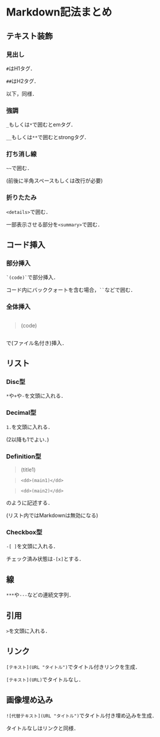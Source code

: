 # Markdown記法まとめ

## テキスト装飾

### 見出し

`#`はH1タグ．

`##`はH2タグ．

以下，同様．

### 強調

`_`もしくは`*`で囲むとemタグ．

`__`もしくは`**`で囲むとstrongタグ．

### 打ち消し線

`~~`で囲む．

(前後に半角スペースもしくは改行が必要)

### 折りたたみ

`<details>`で囲む．

一部表示させる部分を`<summary>`で囲む．

## コード挿入

### 部分挿入

`` `(code)` ``で部分挿入．

コード内にバッククォートを含む場合，``` `` ```などで囲む．

### 全体挿入

> ```(title)

> (code)

> ```

で(ファイル名付き)挿入．

## リスト

### Disc型

`*`や`+`や`-`を文頭に入れる．

### Decimal型

`1.`を文頭に入れる．

(2以降も1でよい．)

### Definition型

> <dl>

>   <dt>(title1)</dt>

>     <dd>(main1)</dd>

>   <dt><title2></dt>

>     <dd>(main2)</dd>

> </dl>

のように記述する．

(リスト内ではMarkdownは無効になる)

### Checkbox型

`-[ ]`を文頭に入れる．

チェック済み状態は`-[x]`とする．

## 線

`***`や`---`などの連続文字列．

## 引用

`>`を文頭に入れる．

## リンク

`[テキスト](URL "タイトル")`でタイトル付きリンクを生成．

`[テキスト](URL)`でタイトルなし．

## 画像埋め込み

`![代替テキスト](URL "タイトル")`でタイトル付き埋め込みを生成．

タイトルなしはリンクと同様．
